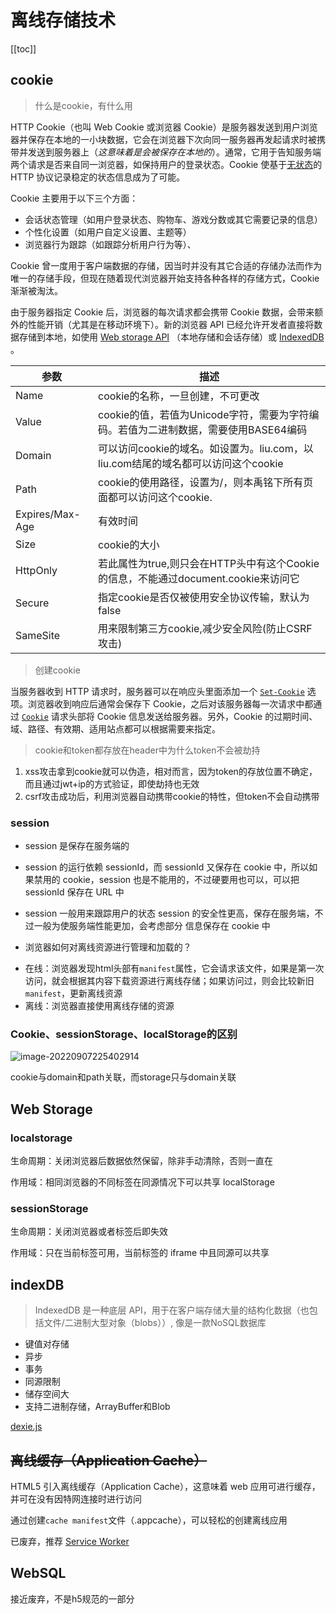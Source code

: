 # 离线存储技术

[[toc]]

## cookie

> 什么是cookie，有什么用

HTTP Cookie（也叫 Web Cookie 或浏览器 Cookie）是服务器发送到用户浏览器并保存在本地的一小块数据，它会在浏览器下次向同一服务器再发起请求时被携带并发送到服务器上（*这意味着是会被保存在本地的*）。通常，它用于告知服务端两个请求是否来自同一浏览器，如保持用户的登录状态。Cookie 使基于[无状态](https://developer.mozilla.org/en-US/docs/Web/HTTP/Overview#http_is_stateless_but_not_sessionless)的 HTTP 协议记录稳定的状态信息成为了可能。

Cookie 主要用于以下三个方面：

- 会话状态管理（如用户登录状态、购物车、游戏分数或其它需要记录的信息）
- 个性化设置（如用户自定义设置、主题等）
- 浏览器行为跟踪（如跟踪分析用户行为等）、

Cookie 曾一度用于客户端数据的存储，因当时并没有其它合适的存储办法而作为唯一的存储手段，但现在随着现代浏览器开始支持各种各样的存储方式，Cookie 渐渐被淘汰。

由于服务器指定 Cookie 后，浏览器的每次请求都会携带 Cookie 数据，会带来额外的性能开销（尤其是在移动环境下）。新的浏览器 API 已经允许开发者直接将数据存储到本地，如使用 [Web storage API](https://developer.mozilla.org/zh-CN/docs/Web/API/Web_Storage_API) （本地存储和会话存储）或 [IndexedDB](https://developer.mozilla.org/zh-CN/docs/Web/API/IndexedDB_API) 。

| **参数**        | **描述**                                                    |
| --------------- | ----------------------------------------------------------- |
| Name            | cookie的名称，一旦创建，不可更改                            |
| Value           | cookie的值，若值为Unicode字符，需要为字符编码。若值为二进制数据，需要使用BASE64编码 |
| Domain          | 可以访问cookie的域名。如设置为。liu.com，以liu.com结尾的域名都可以访问这个cookie |
| Path            | cookie的使用路径，设置为/，则本禹铭下所有页面都可以访问这个cookie. |
| Expires/Max-Age | 有效时间                                                    |
| Size            | cookie的大小                                                |
| HttpOnly        | 若此属性为true,则只会在HTTP头中有这个Cookie的信息，不能通过document.cookie来访问它 |
| Secure          | 指定cookie是否仅被使用安全协议传输，默认为false             |
| SameSite        | 用来限制第三方cookie,减少安全风险(防止CSRF攻击) |

> 创建cookie

当服务器收到 HTTP 请求时，服务器可以在响应头里面添加一个 [`Set-Cookie`](https://developer.mozilla.org/zh-CN/docs/Web/HTTP/Headers/Set-Cookie) 选项。浏览器收到响应后通常会保存下 Cookie，之后对该服务器每一次请求中都通过 [`Cookie`](https://developer.mozilla.org/zh-CN/docs/Web/HTTP/Headers/Cookie) 请求头部将 Cookie 信息发送给服务器。另外，Cookie 的过期时间、域、路径、有效期、适用站点都可以根据需要来指定。

> cookie和token都存放在header中为什么token不会被劫持

1. xss攻击拿到cookie就可以伪造，相对而言，因为token的存放位置不确定，而且通过jwt+ip的方式验证，即使劫持也无效
2. csrf攻击成功后，利用浏览器自动携带cookie的特性，但token不会自动携带

### session
- session 是保存在服务端的
- session 的运行依赖 sessionId，而 sessionId 又保存在 cookie 中，所以如果禁用的 cookie，session 也是不能用的，不过硬要用也可以，可以把 sessionId 保存在 URL 中
- session 一般用来跟踪用户的状态 session 的安全性更高，保存在服务端，不过一般为使服务端性能更加，会考虑部分 信息保存在 cookie 中

- 浏览器如何对离线资源进行管理和加载的？

* 在线：浏览器发现html头部有`manifest`属性，它会请求该文件，如果是第一次访问，就会根据其内容下载资源进行离线存储；如果访问过，则会比较新旧`manifest`，更新离线资源
* 离线：浏览器直接使用离线存储的资源

### Cookie、sessionStorage、localStorage的区别

![image-20220907225402914](https://imagehost-1311720054.cos.ap-nanjing.myqcloud.com/blog/%E5%8D%9A%E5%AE%A2%E6%80%A7%E8%83%BD%E4%BC%98%E5%8C%96/image-20220907225402914.png)

cookie与domain和path关联，而storage只与domain关联

## Web Storage

### localstorage

生命周期：关闭浏览器后数据依然保留，除非手动清除，否则一直在

作用域：相同浏览器的不同标签在同源情况下可以共享 localStorage

### sessionStorage

生命周期：关闭浏览器或者标签后即失效

作用域：只在当前标签可用，当前标签的 iframe 中且同源可以共享

## indexDB
> IndexedDB 是一种底层 API，用于在客户端存储大量的结构化数据（也包括文件/二进制大型对象（blobs））, 像是一款NoSQL数据库

- 键值对存储
- 异步
- 事务
- 同源限制
- 储存空间大
- 支持二进制存储，ArrayBuffer和Blob

[dexie.js](https://dexie.org/)

## ~~离线缓存（Application Cache）~~

HTML5 引入离线缓存（Application Cache），这意味着 web 应用可进行缓存，并可在没有因特网连接时进行访问

通过创建`cache manifest`文件（.appcache），可以轻松的创建离线应用

已废弃，推荐 [Service Worker](https://developer.mozilla.org/zh-CN/docs/Web/API/Service_Worker_API)

## WebSQL

接近废弃，不是h5规范的一部分


 
